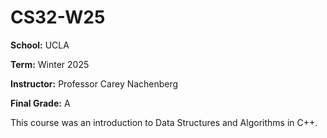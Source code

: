 # CS32-W25

**School:** UCLA

**Term:** Winter 2025

**Instructor:** Professor Carey Nachenberg

**Final Grade:** A

This course was an introduction to Data Structures and Algorithms in C++.
